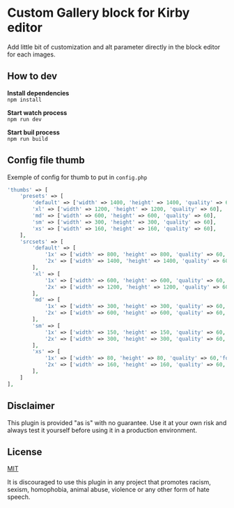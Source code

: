# Custom Gallery block for Kirby editor
Add little bit of customization and alt parameter directly in the block editor for each images.

## How to dev 
**Install dependencies**</br>
`npm install`

**Start watch process**</br>
`npm run dev`

**Start buil process**</br>
`npm run build`

## Config file thumb
Exemple of config for thumb to put in `config.php`
```php
'thumbs' => [
    'presets' => [
        'default' => ['width' => 1400, 'height' => 1400, 'quality' => 60],
        'xl' => ['width' => 1200, 'height' => 1200, 'quality' => 60],
        'md' => ['width' => 600, 'height' => 600, 'quality' => 60],
        'sm' => ['width' => 300, 'height' => 300, 'quality' => 60],
        'xs' => ['width' => 160, 'height' => 160, 'quality' => 60],
    ],
    'srcsets' => [
        'default' => [
            '1x' => ['width' => 800, 'height' => 800, 'quality' => 60,'format' => 'webp'],
            '2x' => ['width' => 1400, 'height' => 1400, 'quality' => 60,'format' => 'webp']
        ],
        'xl' => [
            '1x' => ['width' => 600, 'height' => 600, 'quality' => 60,'format' => 'webp'],
            '2x' => ['width' => 1200, 'height' => 1200, 'quality' => 60,'format' => 'webp']
        ],
        'md' => [
            '1x' => ['width' => 300, 'height' => 300, 'quality' => 60,'format' => 'webp'],
            '2x' => ['width' => 600, 'height' => 600, 'quality' => 60,'format' => 'webp']
        ],
        'sm' => [
            '1x' => ['width' => 150, 'height' => 150, 'quality' => 60,'format' => 'webp'],
            '2x' => ['width' => 300, 'height' => 300, 'quality' => 60,'format' => 'webp']
        ],
        'xs' => [
            '1x' => ['width' => 80, 'height' => 80, 'quality' => 60,'format' => 'webp'],
            '2x' => ['width' => 160, 'height' => 160, 'quality' => 60,'format' => 'webp']
        ],
    ]
],
```


## Disclaimer
This plugin is provided "as is" with no guarantee. Use it at your own risk and always test it yourself before using it in a production environment. 

## License
[MIT](https://opensource.org/licenses/MIT)

It is discouraged to use this plugin in any project that promotes racism, sexism, homophobia, animal abuse, violence or any other form of hate speech.
